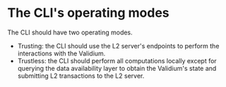 # The CLI's operating modes

The CLI should have two operating modes.
+ Trusting: the CLI should use the L2 server's endpoints to perform the
  interactions with the Validium.
+ Trustless: the CLI should perform all computations locally except for querying
  the data availability layer to obtain the Validium's state and submitting L2
  transactions to the L2 server.



